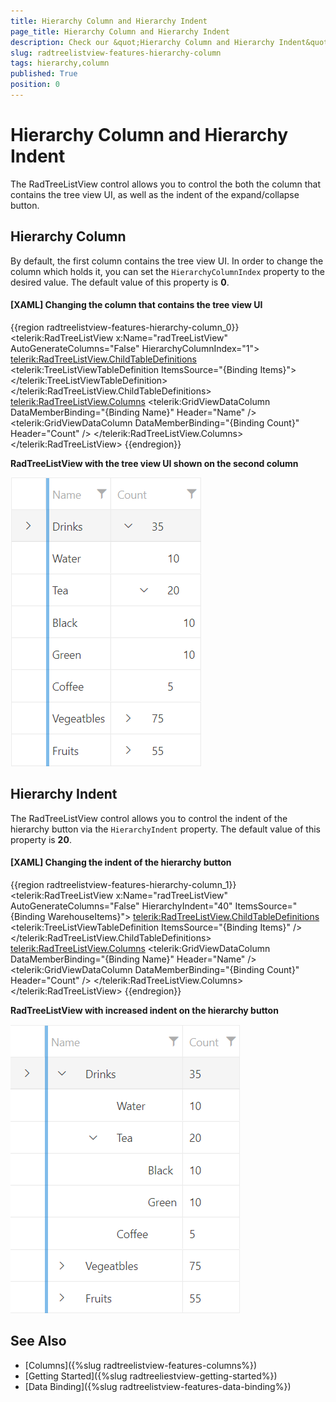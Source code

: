 ```yaml
---
title: Hierarchy Column and Hierarchy Indent
page_title: Hierarchy Column and Hierarchy Indent
description: Check our &quot;Hierarchy Column and Hierarchy Indent&quot; documentation article for the RadTreeListView WPF control.
slug: radtreelistview-features-hierarchy-column
tags: hierarchy,column
published: True
position: 0
---
```


# Hierarchy Column and Hierarchy Indent

The RadTreeListView control allows you to control the both the column that contains the tree view UI, as well as the indent of the expand/collapse button.

## Hierarchy Column

By default, the first column contains the tree view UI. In order to change the column which holds it, you can set the `HierarchyColumnIndex` property to the desired value. The default value of this property is __0__.

#### __[XAML] Changing the column that contains the tree view UI__
{{region radtreelistview-features-hierarchy-column_0}}
	<telerik:RadTreeListView x:Name="radTreeListView"
	                            AutoGenerateColumns="False"
	                            HierarchyColumnIndex="1">
	    <telerik:RadTreeListView.ChildTableDefinitions>
	        <telerik:TreeListViewTableDefinition ItemsSource="{Binding Items}">
	        </telerik:TreeListViewTableDefinition>
	    </telerik:RadTreeListView.ChildTableDefinitions>
	    <telerik:RadTreeListView.Columns>
	        <telerik:GridViewDataColumn DataMemberBinding="{Binding Name}"
	                                    Header="Name" />
	        <telerik:GridViewDataColumn DataMemberBinding="{Binding Count}"
	                                    Header="Count" />
	    </telerik:RadTreeListView.Columns>
	</telerik:RadTreeListView>
{{endregion}}

__RadTreeListView with the tree view UI shown on the second column__

![WPF RadTreeListView Hierarchy Column Index 1](images/RadTreeListView_HierarchyColumn_01.png)

## Hierarchy Indent

The RadTreeListView control allows you to control the indent of the hierarchy button via the `HierarchyIndent` property. The default value of this property is __20__.

#### __[XAML] Changing the indent of the hierarchy button__
{{region radtreelistview-features-hierarchy-column_1}}
	<telerik:RadTreeListView x:Name="radTreeListView" 
	                         AutoGenerateColumns="False" 
	                         HierarchyIndent="40"
	                         ItemsSource="{Binding WarehouseItems}">
	    <telerik:RadTreeListView.ChildTableDefinitions>
	        <telerik:TreeListViewTableDefinition ItemsSource="{Binding Items}" />
	    </telerik:RadTreeListView.ChildTableDefinitions>
	    <telerik:RadTreeListView.Columns>
	        <telerik:GridViewDataColumn DataMemberBinding="{Binding Name}" 
	                                Header="Name" />
	        <telerik:GridViewDataColumn DataMemberBinding="{Binding Count}" 
	                                Header="Count" />
	    </telerik:RadTreeListView.Columns>
	</telerik:RadTreeListView>
{{endregion}}

__RadTreeListView with increased indent on the hierarchy button__

![WPF RadTreeListView with increased indent on the hierarchy button](images/RadTreeListView_HierarchyColumn_02.png)

## See Also
 * [Columns]({%slug radtreelistview-features-columns%})
 * [Getting Started]({%slug radtreeliestview-getting-started%})
 * [Data Binding]({%slug radtreelistview-features-data-binding%})
